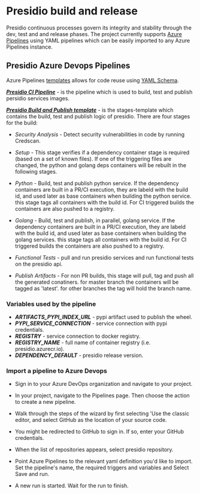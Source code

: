 # Presidio build and release

Presidio continuous processes govern its integrity and stability through the dev, test and and release phases.
The project currently supports [Azure Pipelines](https://azure.microsoft.com/en-us/services/devops/pipelines/) using YAML pipelines which can be easily imported to any Azure Pipelines instance.

## Presidio Azure Devops Pipelines

Azure Pipelines [templates](https://docs.microsoft.com/en-us/azure/devops/pipelines/process/templates?view=azure-devops) allows for code reuse using [YAML Schema](https://docs.microsoft.com/en-us/azure/devops/pipelines/yaml-schema?view=azure-devops&tabs=schema).

***[Presidio CI Pipeline](../pipelines/CI-presidio.yaml)*** - is the pipeline which is used to build, test and  publish persidio services images.

***[Presidio Build and Publish template](../pipelines/templates/build-test-publish.yaml)*** - is the stages-template which contains the build, test and publish logic of presidio. There are four stages for the build:

- *Security Analysis* - Detect security vulnerabilities in code by running Credscan.

- *Setup* - This stage verifies if a dependency container stage is required (based on a set of known files). If one of the triggering files are changed, the python and golang deps containers will be rebuilt in the following stages.

- *Python* - Build, test and publish python service. If the dependency containers are built in a PR/CI execution, they are labeld with the build id, and used later as base containers when building the python service. this stage tags all containers with the build id. For CI triggered builds the containers are also pushed to a registry.

- *Golang* - Build, test and publish, in parallel, golang service. If the dependency containers are built in a PR/CI execution, they are labeld with the build id, and used later as base containers when building the golang services. this stage tags all containers with the build id. For CI triggered builds the containers are also pushed to a registry.

- *Functional Tests* - pull and run presidio services and run functional tests on the presidio api.

- *Publish Artifacts* - For non PR builds, this stage will pull, tag and push all the generated conatiners. for master branch the containers will be tagged as 'latest'. for other branches the tag will hold the branch name.

### Variables used by the pipeline

* ***ARTIFACTS_PYPI_INDEX_URL*** - pypi artifact used to publish the wheel.
* ***PYPI_SERVICE_CONNECTION*** - service connection with pypi credentials.
* ***REGISTRY*** - service connection to docker registry.
* ***REGISTRY_NAME*** - full name of container registry (i.e. presidio.azurecr.io).
* ***DEPENDENCY_DEFAULT*** - presidio release version.

### Import a pipeline to Azure Devops

* Sign in to your Azure DevOps organization and navigate to your project.

* In your project, navigate to the Pipelines page. Then choose the action to create a new pipeline.

* Walk through the steps of the wizard by first selecting 'Use the classic editor, and select GitHub as the location of your source code.

* You might be redirected to GitHub to sign in. If so, enter your GitHub credentials.

* When the list of repositories appears, select presidio repository.

* Point Azure Pipelines to the relevant yaml definition you'd like to import. Set the pipeline's name, the required triggers and variables and Select Save and run.

* A new run is started. Wait for the run to finish.